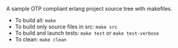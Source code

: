 A sample OTP compliant erlang project source tree with makefiles.

* To build all: `make`
* To build only source files in src: `make src`
* To build and launch tests: `make test` or `make test-verbose`
* To clean: `make clean`
